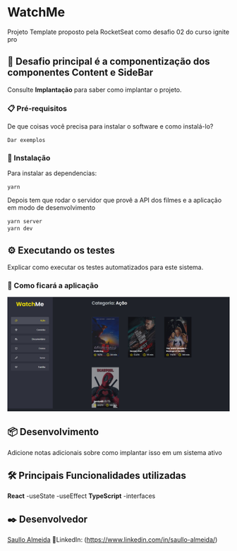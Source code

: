 # WatchMe 

Projeto Template proposto pela RocketSeat como desafio 02 do curso ignite pro

## 🚀 Desafio principal é a componentização dos componentes Content e SideBar


Consulte **Implantação** para saber como implantar o projeto.

### 📋 Pré-requisitos

De que coisas você precisa para instalar o software e como instalá-lo?

```
Dar exemplos
```

### 🔧 Instalação

Para instalar as dependencias:

```
yarn
```

Depois tem que rodar o servidor que provê a API dos filmes e a aplicação em modo de desenvolvimento

```
yarn server
yarn dev
```


## ⚙️ Executando os testes

Explicar como executar os testes automatizados para este sistema.

### 🔩 Como ficará a aplicação
 <img src="/exampleapp.png"/>


## 📦 Desenvolvimento

Adicione notas adicionais sobre como implantar isso em um sistema ativo

## 🛠️ Principais Funcionalidades utilizadas

**React**
    -useState
    -useEffect
**TypeScript**
    -interfaces

## ✒️ Desenvolvedor

[Saullo Almeida](https://github.com/saulloalmeida)
📄LinkedIn: (https://www.linkedin.com/in/saullo-almeida/)